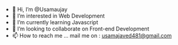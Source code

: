 - 👋 Hi, I’m @Usamaujay
- 👀 I’m interested in Web Development
- 🌱 I’m currently learning Javascript
- 💞️ I’m looking to collaborate on Front-end Development 
- 📫 How to reach me ... mail me on : usamajaved481@gmail.com

<!---
Usamaujay/Usamaujay is a ✨ special ✨ repository because its `README.md` (this file) appears on your GitHub profile.
You can click the Preview link to take a look at your changes.
--->
